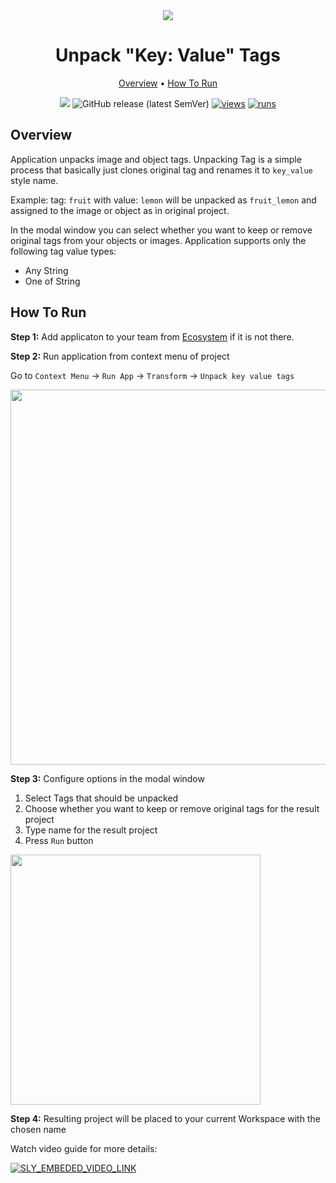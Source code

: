 <div align="center" markdown> 

<img src="https://i.imgur.com/Z71cekZ.png"/>

# Unpack "Key: Value" Tags
  
<p align="center">
  <a href="#Overview">Overview</a> •
  <a href="#How-To-Run">How To Run</a>
</p>

[![](https://img.shields.io/badge/slack-chat-green.svg?logo=slack)](https://supervise.ly/slack) 
![GitHub release (latest SemVer)](https://img.shields.io/github/v/release/supervisely-ecosystem/unpack-key-value-tags)
[![views](https://app.supervise.ly/public/api/v3/ecosystem.counters?repo=supervisely-ecosystem/unpack-key-value-tags&counter=views&label=views)](https://supervise.ly)
[![runs](https://app.supervise.ly/public/api/v3/ecosystem.counters?repo=supervisely-ecosystem/unpack-key-value-tags&counter=runs&label=runs&123)](https://supervise.ly)

</div>

## Overview 

Application unpacks image and object tags. Unpacking Tag is a simple process that basically just clones original tag and renames it to `key_value` style name.

Example: tag: `fruit` with value: `lemon` will be unpacked as `fruit_lemon` and assigned to the image or object as in original project.

In the modal window you can select whether you want to keep or remove original tags from your objects or images.
Application supports only the following tag value types:
- Any String
- One of String

## How To Run

**Step 1:** Add applicaton to your team from [Ecosystem](https://ecosystem.supervise.ly/apps/unpack-key-value-tags) if it is not there.

**Step 2:** Run application from context menu of project

Go to `Context Menu` -> `Run App` -> `Transform` -> `Unpack key value tags`

<img src="https://i.imgur.com/8d37Ldg.png" width="600"/>

**Step 3:**  Configure options in the modal window

1. Select Tags that should be unpacked
2. Choose whether you want to keep or remove original tags for the result project
3. Type name for the result project 
4. Press `Run` button 

<img src="https://i.imgur.com/ao6ck5z.png" width="400"/>

**Step 4:** Resulting project will be placed to your current Workspace with the chosen name


Watch video guide for more details:

<a data-key="sly-embeded-video-link" href="https://youtu.be/z31-K7NAAbU" data-video-code="z31-K7NAAbU">
    <img src="https://i.imgur.com/TMYoDpu.png" alt="SLY_EMBEDED_VIDEO_LINK"  style="max-width:500px;">
</a>
